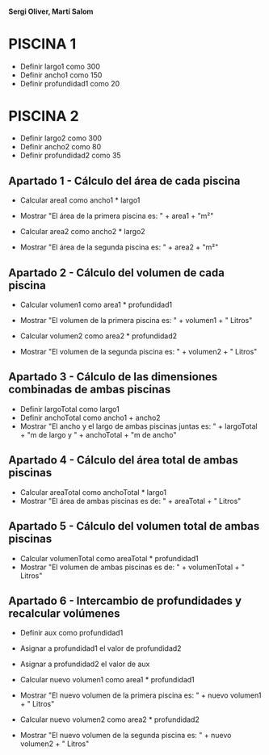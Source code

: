 #### Sergi Oliver, Martí Salom

#  PISCINA 1
- Definir largo1 como 300
- Definir ancho1 como 150
- Definir profundidad1 como 20

#  PISCINA 2
- Definir largo2 como 300
- Definir ancho2 como 80
- Definir profundidad2 como 35

##  Apartado 1 - Cálculo del área de cada piscina
- Calcular area1 como ancho1 * largo1
- Mostrar "El área de la primera piscina es: " + area1 + "m²"

- Calcular area2 como ancho2 * largo2
- Mostrar "El área de la segunda piscina es: " + area2 + "m²"

##  Apartado 2 - Cálculo del volumen de cada piscina
- Calcular volumen1 como area1 * profundidad1
- Mostrar "El volumen de la primera piscina es: " + volumen1 + " Litros"

- Calcular volumen2 como area2 * profundidad2
- Mostrar "El volumen de la segunda piscina es: " + volumen2 + " Litros"

##  Apartado 3 - Cálculo de las dimensiones combinadas de ambas piscinas
- Definir largoTotal como largo1
- Definir anchoTotal como ancho1 + ancho2
- Mostrar "El ancho y el largo de ambas piscinas juntas es: " + largoTotal + "m de largo y " + anchoTotal + "m de ancho"

##  Apartado 4 - Cálculo del área total de ambas piscinas
- Calcular areaTotal como anchoTotal * largo1
- Mostrar "El área de ambas piscinas es de: " + areaTotal + " Litros"

##  Apartado 5 - Cálculo del volumen total de ambas piscinas
- Calcular volumenTotal como areaTotal * profundidad1
- Mostrar "El volumen de ambas piscinas es de: " + volumenTotal + " Litros"

##  Apartado 6 - Intercambio de profundidades y recalcular volúmenes
- Definir aux como profundidad1
- Asignar a profundidad1 el valor de profundidad2
- Asignar a profundidad2 el valor de aux

- Calcular nuevo volumen1 como area1 * profundidad1
- Mostrar "El nuevo volumen de la primera piscina es: " + nuevo volumen1 + " Litros"

- Calcular nuevo volumen2 como area2 * profundidad2
- Mostrar "El nuevo volumen de la segunda piscina es: " + nuevo volumen2 + " Litros"